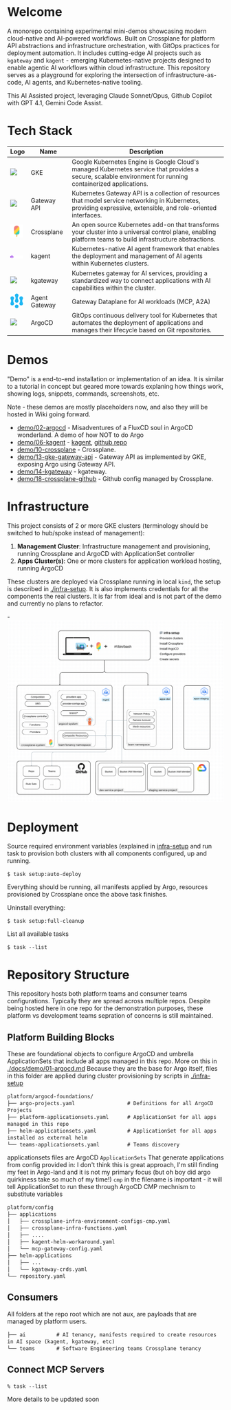 # Welcome

A monorepo containing experimental mini-demos showcasing modern cloud-native and AI-powered workflows. Built on Crossplane for platform API abstractions and infrastructure orchestration, with GitOps practices for deployment automation.
It includes cutting-edge AI projects such as `kgateway` and `kagent` - emerging Kubernetes-native projects designed to enable agentic AI workflows within cloud infrastructure.
This repository serves as a playground for exploring the intersection of infrastructure-as-code, AI agents, and Kubernetes-native tooling.

This AI Assisted project, leveraging Claude Sonnet/Opus, Github Copilot with GPT 4.1, Gemini Code Assist.

# Tech Stack

| Logo | Name | Description |
|------|------|-------------|
| <img src="https://www.gstatic.com/marketing-cms/assets/images/29/8c/e1f2c0994e87b8d7edf2886f9c02/google-cloud.webp=s96-fcrop64=1,00000000ffffffff-rw" width="30"> | GKE | Google Kubernetes Engine is Google Cloud's managed Kubernetes service that provides a secure, scalable environment for running containerized applications. |
| <img src="https://raw.githubusercontent.com/kubernetes-sigs/gateway-api/dbd2ff92a93e7c8a29bce07cc331e40e6d470efe/site-src/images/logo/logo.svg" width="30"> | Gateway API | Kubernetes Gateway API is a collection of resources that model service networking in Kubernetes, providing expressive, extensible, and role-oriented interfaces. |
| <img src="https://raw.githubusercontent.com/cncf/artwork/refs/heads/main/projects/crossplane/icon/color/crossplane-icon-color.svg" width="30"> | Crossplane | An open source Kubernetes add-on that transforms your cluster into a universal control plane, enabling platform teams to build infrastructure abstractions. |
| <img src="https://raw.githubusercontent.com/kagent-dev/kagent/33a48ede61be68c84f6adcfddde09db41aeb1ea7/img/icon-dark.svg" width="30"> | kagent | Kubernetes-native AI agent framework that enables the deployment and management of AI agents within Kubernetes clusters. |
| <img src="https://kgateway.dev/feature-api-gateway.svg" width="30"> | kgateway | Kubernetes gateway for AI services, providing a standardized way to connect applications with AI capabilities within the cluster. |
| <img src="https://raw.githubusercontent.com/agentgateway/agentgateway/refs/heads/main/ui/public/favicon.svg" width="30"> | Agent Gateway| Gateway Dataplane for AI workloads (MCP, A2A) |
| <img src="https://argo-cd.readthedocs.io/en/stable/assets/logo.png" width="30"> | ArgoCD | GitOps continuous delivery tool for Kubernetes that automates the deployment of applications and manages their lifecycle based on Git repositories. |

# Demos

"Demo" is a end-to-end installation or implementation of an idea. It is similar to a tutorial in concept but geared more towards explaning how things work, showing logs, snippets, commands, screenshots, etc.

Note - these demos are mostly placeholders now, and also they will be hosted in Wiki going forward.

* [demo/02-argocd](./docs/demo/02-argocd) - Misadventures of a FluxCD soul in ArgoCD wonderland. A demo of how NOT to do Argo
* [demo/06-kagent](./docs/demo/06-kagent) - [kagent](https://kagent.dev/), [github repo](https://github.com/kagent-dev/kagent)
* [demo/10-crossplane](./docs/demo/10-crossplane) - Crossplane.
* [demo/13-gke-gateway-api](./docs/demo/13-gke-gateway-api) - Gateway API as implemented by GKE, exposing Argo using Gateway API.
* [demo/14-kgateway](./docs/demo/14-kgateway) - kgateway.
* [demo/18-crossplane-github](./docs/demo/18-crossplane-github) - Github config managed by Crossplane.

# Infrastructure

This project consists of 2 or more GKE clusters (terminology should be switched to hub/spoke instead of management):

1. **Management Cluster**: Infrastructure management and provisioning, running Crossplane and ArgoCD with ApplicationSet controller
2. **Apps Cluster(s)**: One or more clusters for application workload hosting, running ArgoCD

These clusters are deployed via Crossplane running in local `kind`, the setup is described in [./infra-setup](./infra-setup/).
It is also implements credentials for all the components the real clusters. It is far from ideal and is not part of the demo and currently no plans to refactor.

-![infra-demo](./docs/images/demo-infra.png)

# Deployment

Source required environment variables (explained in [infra-setup](./infra-setup/) and run task to provision both clusters with all components configured, up and running.
```
$ task setup:auto-deploy
```

Everything should be running, all manifests applied by Argo, resources provisioned by Crossplane once the above task finishes.

Uninstall everything:
```
$ task setup:full-cleanup
```

List all available tasks
```
$ task --list
```

# Repository Structure

This repository hosts both platform teams and consumer teams configurations. Typically they are spread across multiple repos.
Despite being hosted here in one repo for the demonstration purposes, these platform vs development teams sepration of concerns is still maintained.

## Platform Building Blocks

These are foundational objects to configure ArgoCD and umbrella ApplicationSets that include all apps managed in this repo. More on this in [./docs/demo/01-argocd.md](./docs/demo/01-argocd.md)
Because they are the base for Argo itself, files in this folder are applied during cluster provisioning by scripts in [./infra-setup](./infra-setup/)

```
platform/argocd-foundations/
├── argo-projects.yaml                 # Definitions for all ArgoCD Projects
├── platform-applicationsets.yaml      # ApplicationSet for all apps managed in this repo
├── helm-applicationsets.yaml          # ApplicationSet for all apps installed as external helm
└── teams-applicationsets.yaml         # Teams discovery
```

applicationsets files are ArgoCD `ApplicationSets` That generate applications from config provided in:
I don't think this is great approach, I'm still finding my feet in Argo-land and it is not my primary focus (but oh boy did argo quirkiness take so much of my time!)
`cmp` in the filename is important - it will tell ApplicationSet to run these through ArgoCD CMP mechnism to substitute variables

```
platform/config
├── applications
│   ├── crossplane-infra-environment-configs-cmp.yaml
│   ├── crossplane-infra-functions.yaml
│   ├── ....
│   ├── kagent-helm-workaround.yaml
│   └── mcp-gateway-config.yaml
├── helm-applications
│   ├── ...
│   └── kgateway-crds.yaml
└── repository.yaml
```

## Consumers

All folders at the repo root which are not aux, are payloads that are managed by platform users.

```
├── ai          # AI tenancy, manifests required to create resources in AI space (kagent, kgateway, etc)
└── teams       # Software Engineering teams Crossplane tenancy
```

## Connect MCP Servers

```
% task --list
```

More details to be updated soon

